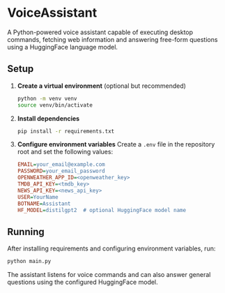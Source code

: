 # VoiceAssistant

A Python-powered voice assistant capable of executing desktop commands, fetching web information and answering free-form questions using a HuggingFace language model.

## Setup

1. **Create a virtual environment** (optional but recommended)
   ```bash
   python -m venv venv
   source venv/bin/activate
   ```
2. **Install dependencies**
   ```bash
   pip install -r requirements.txt
   ```
3. **Configure environment variables**
   Create a `.env` file in the repository root and set the following values:
   ```ini
   EMAIL=your_email@example.com
   PASSWORD=your_email_password
   OPENWEATHER_APP_ID=<openweather_key>
   TMDB_API_KEY=<tmdb_key>
   NEWS_API_KEY=<news_api_key>
   USER=YourName
   BOTNAME=Assistant
   HF_MODEL=distilgpt2  # optional HuggingFace model name
   ```

## Running

After installing requirements and configuring environment variables, run:
```bash
python main.py
```

The assistant listens for voice commands and can also answer general questions using the configured HuggingFace model.
